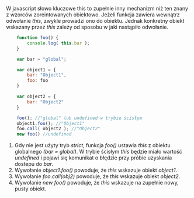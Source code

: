 W javascript słowo kluczowe this to zupełnie inny mechanizm niż ten znany z wzorców zoreintowanych obiektowo.
Jeżeli funkcja zawiera wewnątrz odwołanie *this*, zwykle prowadzi ono do obiektu. Jednak konkretny obiekt wskazany przez *this* zależy od sposobu w jaki nastąpiło odwołanie.

```javascript
    function foo() {
        console.log( this.bar );
    }

    var bar = "global";

    var object1 = {
        bar: "Object1",
        foo: foo
    }

    var object2 = {
        bar: "Object2"
    }

    foo(); //"global" lub undefined w trybie ścisłym
    object1.foo(); //"Object1"
    foo.call( object2 ); //"Object2"
    new foo() //undefined
```

1. Gdy nie jest użyty tryb *strict*, funkcja *foo()* ustawia *this* z obiektu globalnego *(bar = global)*.
W trybie ścisłym *this* będzie miało wartość *undefined* i pojawi się komunikat
o błędzie przy próbie uzyskania dostepu do *bar*.
2. Wywołanie *object1.foo()* powoduje, że *this* wskazuje obiekt *object1*.
3. Wywołanie *foo.call(obj2)* powoduje, że *this* wskazuje obiekt *object2*.
4. Wywołanie *new foo()* powoduje, że *this* wskazuje na zupełnie nowy, pusty obiekt.
